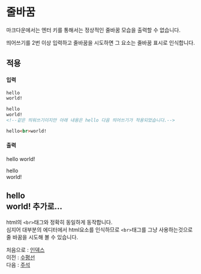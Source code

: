 줄바꿈
===
마크다운에서는 엔터 키를 통해서는 정상적인 줄바꿈 모습을 출력할 수 없습니다.  

띄어쓰기를 2번 이상 입력하고 줄바꿈을 시도하면 그 요소는 줄바꿈 표시로 인식합니다.  

적용
---
#### 입력
``` markdown
hello
world!

hello
world!
<!--같은 띄워쓰기이지만 아래 내용은 hello 다음 띄어쓰기가 적용되었습니다.-->

hello<br>world!
```

#### 출력
hello
world!

hello  
world!

hello<br>world!
추가로...
---
html의 `<br>`태그와 정확히 동일하게 동작합니다.  
심지어 대부분의 에디터에서 html요소를 인식하므로 `<br>`태그를 그냥 사용하는것으로 줄 바꿈을 시도해 볼 수 있습니다.  

처음으로 : [인덱스](0_인덱스.md)  
이전 : [수평선](9_수평선.md)  
다음 : [주석](11_주석.md)  
